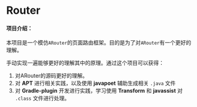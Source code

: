 # Router
#### 项目介绍：

本项目是一个模仿`ARouter`的页面路由框架。目的是为了对`ARouter`有一个更好的理解。

手动实现一遍能够更好的理解其中的原理。通过这个项目可以获得：

1. 对ARouter的源码更好的理解。
2. 对 **APT** 进行相关实践，以及使用 **javapoet** 辅助生成相关 `.java` 文件
3. 对 **Gradle-plugin** 开发进行实践，学习使用 **Transform** 和 **javassist** 对 `.class` 文件进行处理。

